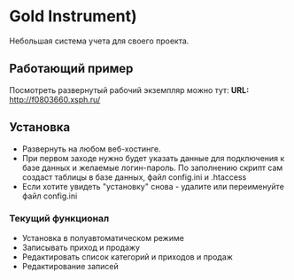# Gold Instrument)

Небольшая система учета для своего проекта. 

## Работающий пример

Посмотреть развернутый рабочий экземпляр можно тут:
**URL:** http://f0803660.xsph.ru/


## Установка

 * Развернуть на любом веб-хостинге.
 * При первом заходе нужно будет указать данные для подключения к базе данных и желаемые логин-пароль. По заполнению скрипт сам создаст таблицы в базе данных, файл config.ini и .htaccess
 * Если хотите увидеть "установку" снова - удалите или переименуйте файл config.ini


### Текущий функционал

* Установка в полуавтоматическом режиме
* Записывать приход и продажу
* Редактировать список категорий и  приходов и продаж
* Редактирование записей 


